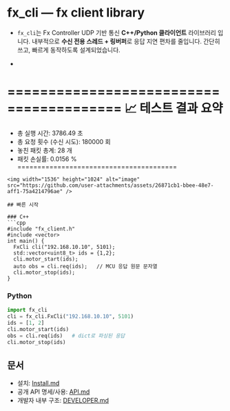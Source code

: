 # fx_cli — fx client library

- `fx_cli`는 Fx Controller UDP 기반 통신 **C++/Python 클라이언트** 라이브러리 입니다. 내부적으로 **수신 전용 스레드 + 링버퍼**로 응답 지연 편차를 줄입니다. 간단히 쓰고, 빠르게 동작하도록 설계되었습니다.
- ```
========================================
📈 테스트 결과 요약
========================================
  - 총 실행 시간: 3786.49 초
  - 총 요청 횟수 (수신 시도): 180000 회
  - 놓친 패킷 총계: 28 개
  - 패킷 손실률: 0.0156 %
========================================
```
<img width="1536" height="1024" alt="image" src="https://github.com/user-attachments/assets/26871cb1-bbee-48e7-aff1-75a4214796ae" />

## 빠른 시작

### C++
```cpp
#include "fx_client.h"
#include <vector>
int main() {
  FxCli cli("192.168.10.10", 5101);
  std::vector<uint8_t> ids = {1,2};
  cli.motor_start(ids);
  auto obs = cli.req(ids);   // MCU 응답 원문 문자열
  cli.motor_stop(ids);
}
```

### Python
```python
import fx_cli
cli = fx_cli.FxCli("192.168.10.10", 5101)
ids = [1, 2]
cli.motor_start(ids)
obs = cli.req(ids)   # dict로 파싱된 응답
cli.motor_stop(ids)
```

## 문서
- 설치: [Install.md](Install.md)
- 공개 API 명세/사용: [API.md](API.md)
- 개발자 내부 구조: [DEVELOPER.md](DEVELOPER.md)
